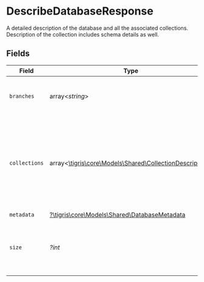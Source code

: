 # DescribeDatabaseResponse

A detailed description of the database and all the associated collections. Description of the collection includes schema details as well.


## Fields

| Field                                                                                                         | Type                                                                                                          | Required                                                                                                      | Description                                                                                                   |
| ------------------------------------------------------------------------------------------------------------- | ------------------------------------------------------------------------------------------------------------- | ------------------------------------------------------------------------------------------------------------- | ------------------------------------------------------------------------------------------------------------- |
| `branches`                                                                                                    | array<*string*>                                                                                               | :heavy_minus_sign:                                                                                            | List of all the branches in this database                                                                     |
| `collections`                                                                                                 | array<[\tigris\core\Models\Shared\CollectionDescription](../../Models/Shared/CollectionDescription.md)>       | :heavy_minus_sign:                                                                                            | A detailed description about all the collections. The description returns collection metadata and the schema. |
| `metadata`                                                                                                    | [?\tigris\core\Models\Shared\DatabaseMetadata](../../Models/Shared/DatabaseMetadata.md)                       | :heavy_minus_sign:                                                                                            | N/A                                                                                                           |
| `size`                                                                                                        | *?int*                                                                                                        | :heavy_minus_sign:                                                                                            | Sum of all the collections sizes present in this database                                                     |
